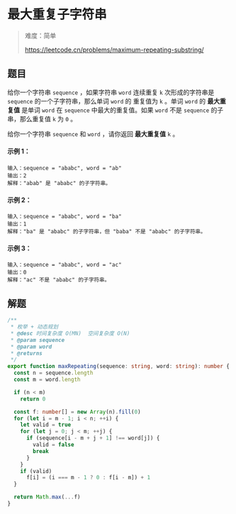 # 最大重复子字符串

> 难度：简单
>
> https://leetcode.cn/problems/maximum-repeating-substring/

## 题目

给你一个字符串 `sequence` ，如果字符串 `word` 连续重复 `k` 次形成的字符串是 `sequence` 的一个子字符串，那么单词 `word` 的 重复值为 `k` 。单词 `word` 的 **最大重复值** 是单词 `word` 在 `sequence` 中最大的重复值。如果 `word` 不是 `sequence` 的子串，那么重复值 `k` 为 `0` 。

给你一个字符串 `sequence` 和 `word` ，请你返回 **最大重复值** `k` 。

 

#### 示例 1：

```
输入：sequence = "ababc", word = "ab"
输出：2
解释："abab" 是 "ababc" 的子字符串。
```

#### 示例 2：

```
输入：sequence = "ababc", word = "ba"
输出：1
解释："ba" 是 "ababc" 的子字符串，但 "baba" 不是 "ababc" 的子字符串。
```

#### 示例 3：

```
输入：sequence = "ababc", word = "ac"
输出：0
解释："ac" 不是 "ababc" 的子字符串。
```

## 解题

```ts 
/**
 * 枚举 + 动态规划
 * @desc 时间复杂度 O(MN)  空间复杂度 O(N)
 * @param sequence
 * @param word
 * @returns
 */
export function maxRepeating(sequence: string, word: string): number {
  const n = sequence.length
  const m = word.length

  if (n < m)
    return 0

  const f: number[] = new Array(n).fill(0)
  for (let i = m - 1; i < n; ++i) {
    let valid = true
    for (let j = 0; j < m; ++j) {
      if (sequence[i - m + j + 1] !== word[j]) {
        valid = false
        break
      }
    }
    if (valid)
      f[i] = (i === m - 1 ? 0 : f[i - m]) + 1
  }

  return Math.max(...f)
}
```